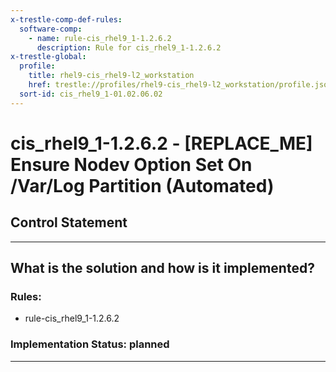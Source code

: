 ```yaml
---
x-trestle-comp-def-rules:
  software-comp:
    - name: rule-cis_rhel9_1-1.2.6.2
      description: Rule for cis_rhel9_1-1.2.6.2
x-trestle-global:
  profile:
    title: rhel9-cis_rhel9-l2_workstation
    href: trestle://profiles/rhel9-cis_rhel9-l2_workstation/profile.json
  sort-id: cis_rhel9_1-01.02.06.02
---
```


# cis_rhel9_1-1.2.6.2 - \[REPLACE_ME\] Ensure Nodev Option Set On /Var/Log Partition (Automated)

## Control Statement

______________________________________________________________________

## What is the solution and how is it implemented?

<!-- For implementation status enter one of: implemented, partial, planned, alternative, not-applicable -->

<!-- Note that the list of rules under ### Rules: is read-only and changes will not be captured after assembly to JSON -->

<!-- Add control implementation description here for control: cis_rhel9_1-1.2.6.2 -->

### Rules:

  - rule-cis_rhel9_1-1.2.6.2

### Implementation Status: planned

______________________________________________________________________
